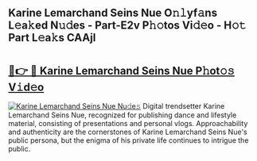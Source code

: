 ## Karine Lemarchand Seins Nue O𝚗𝚕yf𝚊ns L𝚎a𝚔ed N𝚞𝚍es - Part-E2v P𝚑𝚘tos Vi𝚍𝚎o - H𝚘𝚝 Part L𝚎a𝚔s CAAjl

# <h2><a href="http://kf9wvto.oniu.top/?m=Karine+Lemarchand+Seins+Nue">🔗👉 🔴 Karine Lemarchand Seins Nue P𝚑ot𝚘𝚜 V𝚒d𝚎o</a></h2>

[![Karine Lemarchand Seins Nue Nu𝚍e𝚜](https://i.imgur.com/0qMVB7G.gif)](http://kf9wvto.oniu.top/?m=Karine+Lemarchand+Seins+Nue)
Digital trendsetter Karine Lemarchand Seins Nue, recognized for publishing dance and lifestyle material, consisting of presentations and personal vlogs. Approachability and authenticity are the cornerstones of Karine Lemarchand Seins Nue's public persona, but the enigma of his private life continues to intrigue the public.  
